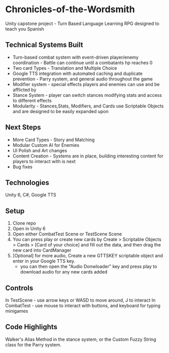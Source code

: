 # Chronicles-of-the-Wordsmith
Unity capstone project - Turn Based Language Learning RPG designed to teach you Spanish

## Technical Systems Built
- Turn-based combat system with event-driven player/enemy coordination - Battle can continue until a combatants hp reaches 0
- Two card Types - Translation and Multiple Choice
- Google TTS integration with automated caching and duplicate prevention - Parry system, and general audio throughout the game
- Modifier system - special effects players and enemies can use and be afflicted by
- Stance System - player can switch stances modifying stats and access to different effects
- Modularity - Stances,Stats, Modifiers, and Cards use Scriptable Objects and are designed to be easily expanded upon
  
## Next Steps
- More Card Types - Story and Matching
- Modular Custom AI for Enemies
- UI Polish and Art changes
- Content Creation - Systems are in place, building interesting content for players to interact with is next
- Bug fixes 

## Technologies
Unity 6, C#, Google TTS

## Setup
1. Clone repo
2. Open in Unity 6
3. Open either CombatTest Scene or TestScene Scene
4. You can press play or create new cards by Create > Scriptable Objects > Cards > [Card of your choice] and fill out the data, and then drag the new card into CardManager
5. [Optional] for more audio, Create a new GTTSKEY scriptable object and enter in your Google TTS key.
   - you can then open the "Audio Donwloader" key and press play to download audio for any new cards added

## Controls
In TestScene - use arrow keys or WASD to move around, J to interact
In CombatTest - use mouse to interact with buttons, and keyboard for typing minigames

## Code Highlights
Walker's Alias Method in the stance system, or the Custom Fuzzy String class for the Parry system.
